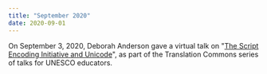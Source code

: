 ```yaml
---
title: "September 2020"
date: 2020-09-01
---
```


On September 3, 2020, Deborah Anderson gave a virtual talk on "[The Script Encoding Initiative and Unicode](https://drive.google.com/file/d/1nEU3y70DkGcfu85r2yIbZs3H441wTCuV/view)", as part of the Translation Commons series of talks for UNESCO educators.